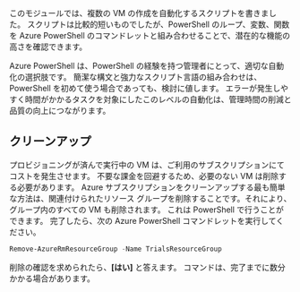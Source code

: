 このモジュールでは、複数の VM の作成を自動化するスクリプトを書きました。 スクリプトは比較的短いものでしたが、PowerShell のループ、変数、関数を Azure PowerShell のコマンドレットと組み合わせることで、潜在的な機能の高さを確認できます。

Azure PowerShell は、PowerShell の経験を持つ管理者にとって、適切な自動化の選択肢です。 簡潔な構文と強力なスクリプト言語の組み合わせは、PowerShell を初めて使う場合であっても、検討に値します。 エラーが発生しやすく時間がかかるタスクを対象にしたこのレベルの自動化は、管理時間の削減と品質の向上につながります。

## <a name="clean-up"></a>クリーンアップ
<!---TODO: Update for sandbox?--->

プロビジョニングが済んで実行中の VM は、ご利用のサブスクリプションにてコストを発生させます。 不要な課金を回避するため、必要のない VM は削除する必要があります。 Azure サブスクリプションをクリーンアップする最も簡単な方法は、関連付けられたリソース グループを削除することです。それにより、グループ内のすべての VM も削除されます。 これは PowerShell で行うことができます。 完了したら、次の Azure PowerShell コマンドレットを実行してください。

```powershell
Remove-AzureRmResourceGroup -Name TrialsResourceGroup
```

削除の確認を求められたら、**[はい]** と答えます。 コマンドは、完了までに数分かかる場合があります。